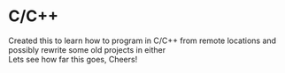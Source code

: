 # C/C++

Created this to learn how to program in C/C++ from remote locations and possibly rewrite some old projects in either \
Lets see how far this goes, Cheers!


